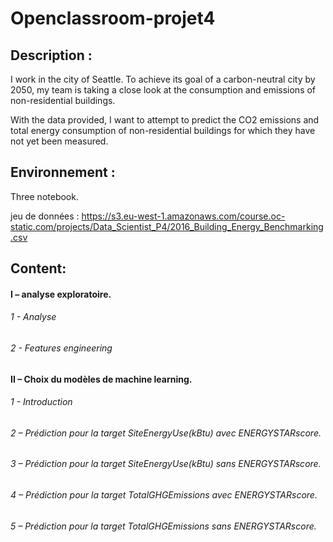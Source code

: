 # Openclassroom-projet4

## Description : 

I work in the city of Seattle. To achieve its goal of a carbon-neutral city by 2050, my team is taking a close look at the consumption and emissions of non-residential buildings.

With the data provided, I want to attempt to predict the CO2 emissions and total energy consumption of non-residential buildings for which they have not yet been measured.

## Environnement :

Three notebook.

jeu de données : https://s3.eu-west-1.amazonaws.com/course.oc-static.com/projects/Data_Scientist_P4/2016_Building_Energy_Benchmarking.csv

## Content:

#### I –  analyse exploratoire.
###### 1 - Analyse

###### 2 - Features engineering

#### II – Choix du modèles de machine learning.
###### 1 - Introduction

###### 2 – Prédiction pour la target SiteEnergyUse(kBtu) avec ENERGYSTARscore. 
###### 3 – Prédiction pour la target SiteEnergyUse(kBtu) sans ENERGYSTARscore. 

###### 4 –  Prédiction pour la target TotalGHGEmissions avec ENERGYSTARscore.
###### 5  – Prédiction pour la target TotalGHGEmissions sans ENERGYSTARscore. 
